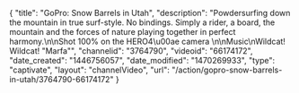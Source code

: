 {
    "title": "GoPro: Snow Barrels in Utah",
    "description": "Powdersurfing down the mountain in true surf-style. No bindings. Simply a rider, a board, the mountain and the forces of nature playing together in perfect harmony.\n\nShot 100% on the HERO4\u00ae camera \n\nMusic\nWildcat! Wildcat! \"Marfa\"",
    "channelid": "3764790",
    "videoid": "66174172",
    "date_created": "1446756057",
    "date_modified": "1470269933",
    "type": "captivate",
    "layout": "channelVideo",
    "url": "\/action\/gopro-snow-barrels-in-utah\/3764790-66174172"
}